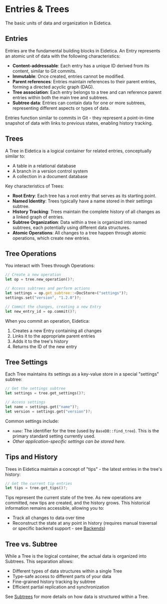 # Entries & Trees

The basic units of data and organization in Eidetica.

## Entries

Entries are the fundamental building blocks in Eidetica. An Entry represents an atomic unit of data with the following characteristics:

- **Content-addressable**: Each entry has a unique ID derived from its content, similar to Git commits.
- **Immutable**: Once created, entries cannot be modified.
- **Parent references**: Entries maintain references to their parent entries, forming a directed acyclic graph (DAG).
- **Tree association**: Each entry belongs to a tree and can reference parent entries within both the main tree and subtrees.
- **Subtree data**: Entries can contain data for one or more subtrees, representing different aspects or types of data.

Entries function similar to commits in Git - they represent a point-in-time snapshot of data with links to previous states, enabling history tracking.

## Trees

A Tree in Eidetica is a logical container for related entries, conceptually similar to:

- A table in a relational database
- A branch in a version control system
- A collection in a document database

Key characteristics of Trees:

- **Root Entry**: Each tree has a root entry that serves as its starting point.
- **Named Identity**: Trees typically have a name stored in their settings subtree.
- **History Tracking**: Trees maintain the complete history of all changes as a linked graph of entries.
- **Subtree Organization**: Data within a tree is organized into named subtrees, each potentially using different data structures.
- **Atomic Operations**: All changes to a tree happen through atomic operations, which create new entries.

## Tree Operations

You interact with Trees through Operations:

```rust
// Create a new operation
let op = tree.new_operation()?;

// Access subtrees and perform actions
let settings = op.get_subtree::<DocStore>("settings")?;
settings.set("version", "1.2.0")?;

// Commit the changes, creating a new Entry
let new_entry_id = op.commit()?;
```

When you commit an operation, Eidetica:

1. Creates a new Entry containing all changes
2. Links it to the appropriate parent entries
3. Adds it to the tree's history
4. Returns the ID of the new entry

## Tree Settings

Each Tree maintains its settings as a key-value store in a special "settings" subtree:

```rust
// Get the settings subtree
let settings = tree.get_settings()?;

// Access settings
let name = settings.get("name")?;
let version = settings.get("version")?;
```

Common settings include:

- `name`: The identifier for the tree (used by `BaseDB::find_tree`). This is the primary standard setting currently used.
- _Other application-specific settings can be stored here._

<!-- TODO: Define more standard tree settings if they emerge, e.g., for schema information or access control -->

## Tips and History

Trees in Eidetica maintain a concept of "tips" - the latest entries in the tree's history:

```rust
// Get the current tip entries
let tips = tree.get_tips()?;
```

Tips represent the current state of the tree. As new operations are committed, new tips are created, and the history grows. This historical information remains accessible, allowing you to:

- Track all changes to data over time
- Reconstruct the state at any point in history (requires manual traversal or specific backend support - see [Backends](backends.md))

<!-- TODO: Implement and document high-level history browsing APIs (e.g., `tree.get_entry_at_timestamp()`, `tree.diff()`) -->

## Tree vs. Subtree

While a Tree is the logical container, the actual data is organized into Subtrees. This separation allows:

- Different types of data structures within a single Tree
- Type-safe access to different parts of your data
- Fine-grained history tracking by subtree
- Efficient partial replication and synchronization

See [Subtrees](subtrees.md) for more details on how data is structured within a Tree.
